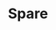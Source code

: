 ---
identification: '127079094'
title: Spare
description: A fun new project project that connects people in need of clothing and other essentials with people in the community who have things to spare. It's kind of like one on one Goodwill. The main objective is to foster interactions between the housed and unhoused. The donation is the mechanism for building these connections throughout our community.
image: /assets/images/projects/spare.png
alt: 'A logo that reads what can you spare'
image-hero: /assets/images/projects/spare-hero.png
alt-hero: 'Gray background'
links:
  - name: GitHub
    url: 'https://github.com/hackforla/spare'
  - name: Site
    url: 'http://whatcanyouspare.org'
looking: 
  - category: Development
    skill: Front-end development 
  - category: Development
    skill: Back-end development 
  - category: PM
    skill: Product Management 
  - category: SEO/Marketing
    skill: Marketing
location: 
  - Santa Monica
  - Remote
partner: Hope of the Valley and hopefully others in the near future.
visible: true
status: On Hold
---